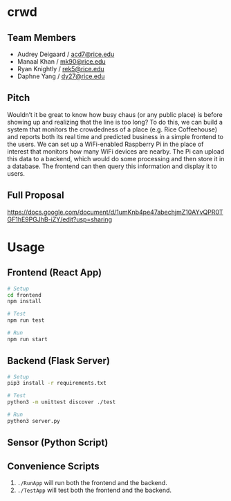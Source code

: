 # crwd

## Team Members
- Audrey Deigaard / acd7@rice.edu
- Manaal Khan /  mk90@rice.edu
- Ryan Knightly / rek5@rice.edu
- Daphne Yang / dy27@rice.edu

## Pitch
Wouldn’t it be great to know how busy chaus (or any public place) is before showing up and realizing that the line is too long? To do this, we can build a system that monitors the crowdedness of a place (e.g. Rice Coffeehouse) and reports both its real time and predicted business in a simple frontend to the users. We can set up a WiFi-enabled Raspberry Pi in the place of interest that monitors how many WiFi devices are nearby. The Pi can upload this data to a backend, which would do some processing and then store it in a database. The frontend can then query this information and display it to users.

## Full Proposal
https://docs.google.com/document/d/1umKnb4pe47abechjmZ10AYvQPR0TGF1hE9PGJhB-iZY/edit?usp=sharing

# Usage

## Frontend (React App)

```bash
# Setup
cd frontend
npm install

# Test
npm run test

# Run
npm run start
```

## Backend (Flask Server)

```bash
# Setup
pip3 install -r requirements.txt

# Test
python3 -m unittest discover ./test

# Run
python3 server.py
```

## Sensor (Python Script)

## Convenience Scripts

1. `./RunApp` will run both the frontend and the backend.
2. `./TestApp` will test both the frontend and the backend.
